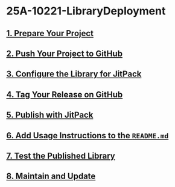 # 25A-10221-LibraryDeployment

## [1. Prepare Your Project](prepare.md)

## [2. Push Your Project to GitHub](push.md)

## [3. Configure the Library for JitPack](jitpack.md)

## [4. Tag Your Release on GitHub](tag.md)

## [5. Publish with JitPack](publish.md)

## [6. Add Usage Instructions to the `README.md`](usage.md)

## [7. Test the Published Library](test.md)

## [8. Maintain and Update](maintain.md)
